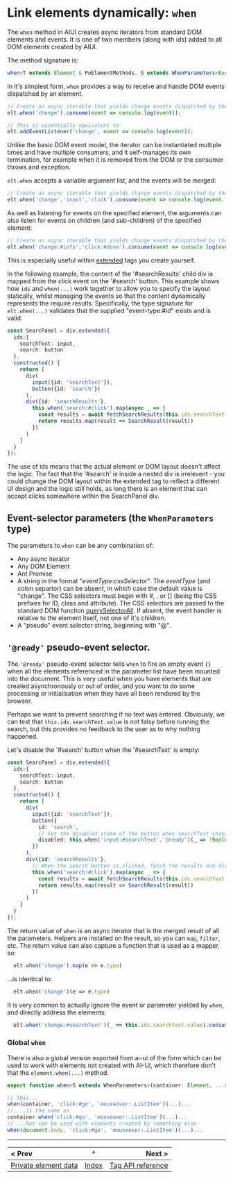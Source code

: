 # Link elements dynamically: `when`

The `when` method in AIUI creates async iterators from standard DOM elements and events. It is one of two members (along with ids) added to all DOM elements created by AIUI.

The method signature is:

```typescript
when<T extends Element & PoElementMethods, S extends WhenParameters<Exclude<keyof T['ids'], number | symbol>>>(this: T, ...what: S): WhenReturn<S>;
```

In it's simplest form, `when` provides a way to receive and handle DOM events dispatched by an element. 

```typescript
// Create an async iterable that yields change events dispatched by the specified element  
elt.when('change').consume(event => console.log(event));

// This is essentially equivalent to
elt.addEventListener('change', event => console.log(event));
```
Unlike the basic DOM event model, the iterator can be instantiated multiple times and have multiple consumers, and it self-manages its own termination, for example when it is removed from the DOM or the consumer throws and exception.

`elt.when` accepts a variable argument list, and the events will be merged:
```typescript
// Create an async iterable that yields change events dispatched by the specified element  
elt.when('change','input','click').consume(event => console.log(event.type)); // Outputs change, input or click
```
As well as listening for events on the specified element, the arguments can also listen for events on children (and sub-children) of the specified element:
```typescript
// Create an async iterable that yields change events dispatched by the specified children  
elt.when('change:#info','click:#done').consume(event => console.log(event.target.id)); // Outputs done or info
```
This is especially useful within [extended](./extended.md) tags you create yourself.

In the following example, the content of the '#searchResults' child div is mapped from the click event on the '#search' button. This example shows how `ids` and `when(...)` work together to allow you to specify the layout statically, whilst managing the events so that the content dynamically represents the require results. Specifically, the type signature for `elt.when(...)` validates that the supplied "event-type:#id" exists and is valid.

```typescript
const SearcPanel = div.extended({
  ids:{
    searchText: input,
    search: button
  },
  constructed() {
    return [
      div(
        input({id: 'searchText'}),
        button({id: 'search'})
      ),
      div({id: 'searchResults'},
        this.when('search:#click').map(async _ => {
          const results = await fetchSearchResults(this.ids.searchText.value);
          return results.map(result => SearchResult(result))
        })
      )
    ]   
  }
});
```
The use of ids means that the actual element or DOM layout doesn't affect the logic. The fact that the '#search' is inside a nested div is irrelevent - you could change the DOM layout within the extended tag to reflect a different UI design and the logic still holds, as long there is an element that can accept clicks somewhere within the SearchPanel div.

## Event-selector parameters (the `WhenParameters` type)

The parameters to `when` can be any combination of:
* Any async iterator
* Any DOM Element
* Ant Promise
* A string in the format "*eventType*:*cssSelector*". The *eventType* (and colon separtor) can be absent, in which case the default value is "change". The CSS selectors must begin with #, . or [] (being the CSS prefixes for ID, class and attribute). The CSS selectors are passed to the standard DOM function [querySelectorAll](https://developer.mozilla.org/en-US/docs/Web/API/Element/querySelectorAll). If absent, the event handler is relative to the element itself, not one of it's children.
* A "pseudo" event selector string, beginning with "@".

## `'@ready'` pseudo-event selector.

The `'@ready'` pseudo-event selector tells `when` to fire an empty event `{}` when all the elements referenced in the parameter list have been mounted into the document. This is very useful when you have elements that are created asynchronously or out of order, and you want to do some processing or initialisation when they have all been rendered by the browser.

Perhaps we want to prevent searching if no text was entered. Obviously, we can test that `this.ids.searchText.value` is not falsy before running the search, but this provides no feedback to the user as to why nothing happened.

Let's disable the '#search' button when the '#searchText' is empty:

```typescript
const SearcPanel = div.extended({
  ids:{
    searchText: input,
    search: button
  },
  constructed() {
    return [
      div(
        input({id: 'searchText'}),
        button({
          id: 'search',
          // Set the disabled state of the button when searchText changes, and when it it initially mounted in the DOM
          disabled: this.when('input:#searchText','@ready')(_ => !Boolean(this.ids.searchText.value))
        })
      ),
      div({id: 'searchResults'},
        // When the search button is clicked, fetch the results and display them to the user
        this.when('search:#click').map(async _ => {
          const results = await fetchSearchResults(this.ids.searchText.value);
          return results.map(result => SearchResult(result))
        })
      )
    ]   
  }
});
```

The return value of `when` is an async iterator that is the merged result of all the parameters. Helpers are installed on the result, so you can `map`, `filter`, etc. The return value can also capture a function that is used as a mapper, so:

```typescript
  elt.when('change').map(e => e.type)
```
...is identical to:
```typescript
  elt.when('change')(e => e.type)
```
It is very common to actually ignore the event or parameter yielded by `when`, and directly address the elements:
```typescript
  elt.when('change:#searchText')(_ => this.ids.searchText.value).consume(t => console.log("Search for "+t));
```

### Global `when`
There is also a global version exported from ai-ui of the form which can be used to work with elements not created with AI-UI, which therefore don't that the `element.when(...)` method.

```typescript
export function when<S extends WhenParameters>(container: Element, ...sources: S): WhenReturn<S>;

// This...
when(container, 'click:#go', 'mouseover:.ListItem')(...)...
// ...is the same as
container.when('click:#go', 'mouseover:.ListItem')(...)...
// ..,but can be used with elements created by something else
when(document.body, 'click:#go', 'mouseover:.ListItem')(...)...
```


____

| < Prev | ^ |  Next > |
|:-------|:-:|--------:|
| [Private element data](./instance.md) | [Index](./index.md) | [Tag API reference](./api-reference.md)  |

